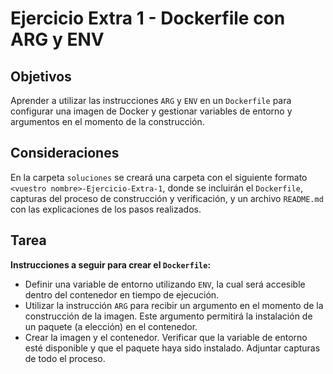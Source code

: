 # Ejercicio Extra 1 - Dockerfile con ARG y ENV

## Objetivos

Aprender a utilizar las instrucciones `ARG` y `ENV` en un `Dockerfile` para configurar una imagen de Docker y gestionar variables de entorno y argumentos en el momento de la construcción.

## Consideraciones

En la carpeta `soluciones` se creará una carpeta con el siguiente formato `<vuestro nombre>-Ejercicio-Extra-1`, donde se incluirán el `Dockerfile`, capturas del proceso de construcción y verificación, y un archivo `README.md` con las explicaciones de los pasos realizados.

## Tarea

**Instrucciones a seguir para crear el `Dockerfile`:**

   - Definir una variable de entorno utilizando `ENV`, la cual será accesible dentro del contenedor en tiempo de ejecución.
   - Utilizar la instrucción `ARG` para recibir un argumento en el momento de la construcción de la imagen. Este argumento permitirá la instalación de un paquete (a elección) en el contenedor.
   - Crear la imagen y el contenedor. Verificar que la variable de entorno esté disponible y que el paquete haya sido instalado. Adjuntar capturas de todo el proceso.
